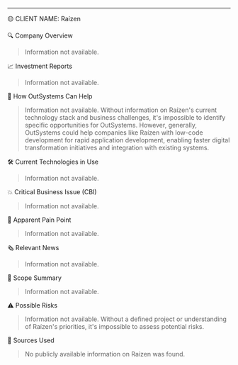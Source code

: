 ---

🟡 CLIENT NAME: Raízen

🔍 Company Overview  
> Information not available.

📈 Investment Reports  
> Information not available.

🧩 How OutSystems Can Help  
> Information not available.  Without information on Raízen's current technology stack and business challenges, it's impossible to identify specific opportunities for OutSystems.  However, generally, OutSystems could help companies like Raízen with low-code development for rapid application development, enabling faster digital transformation initiatives and integration with existing systems.

🛠️ Current Technologies in Use  
> Information not available.

💥 Critical Business Issue (CBI)  
> Information not available.

🚨 Apparent Pain Point  
> Information not available.

🗞️ Relevant News  
> Information not available.

📌 Scope Summary  
> Information not available.

⚠️ Possible Risks  
> Information not available.  Without a defined project or understanding of Raízen's priorities, it's impossible to assess potential risks.

📂 Sources Used  
> No publicly available information on Raízen was found.
